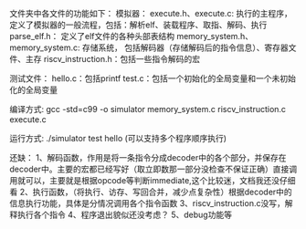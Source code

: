 

文件夹中各文件的功能如下：
模拟器：
	execute.h、execute.c: 执行的主程序，定义了模拟器的一般流程，包括：解析elf、装载程序、取指、解码、执行
	parse_elf.h： 定义了elf文件的各种头部表结构
	memory_system.h、memory_system.c: 存储系统， 包括解码器（存储解码后的指令信息）、寄存器文件、主存
	riscv_instruction.h：包括一些指令解码的宏

测试文件：
	hello.c：包括printf
	test.c：包括一个初始化的全局变量和一个未初始化的全局变量


编译方式: gcc -std=c99 -o simulator memory_system.c riscv_instruction.c execute.c


运行方式: ./simulator test hello  (可以支持多个程序顺序执行)




还缺：
1、解码函数，作用是将一条指令分成decoder中的各个部分，并保存在decoder中。主要的宏都已经写好（取立即数那一部分没检查不保证正确）直接调用就可以，主要就是根据opcode等判断immediate,这个比较迷，文档我还没仔细看
2、执行函数，（将执行、访存、写回合并，减少点复杂性）根据decoder中的信息执行功能，具体是分情况调用各个指令函数
3、riscv_instruction.c没写，解释执行各个指令
4、程序退出貌似还没考虑？
5、debug功能等
